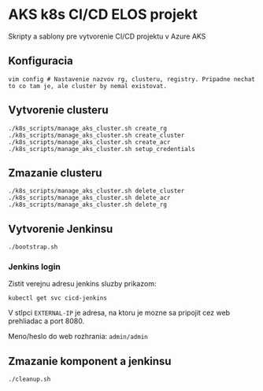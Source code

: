 # AKS k8s CI/CD ELOS projekt

Skripty a sablony pre vytvorenie CI/CD projektu v Azure AKS


## Konfiguracia

```
vim config # Nastavenie nazvov rg, clusteru, registry. Pripadne nechat to co tam je, ale cluster by nemal existovat.
```

## Vytvorenie clusteru

```
./k8s_scripts/manage_aks_cluster.sh create_rg
./k8s_scripts/manage_aks_cluster.sh create_cluster
./k8s_scripts/manage_aks_cluster.sh create_acr
./k8s_scripts/manage_aks_cluster.sh setup_credentials
```

## Zmazanie clusteru

```
./k8s_scripts/manage_aks_cluster.sh delete_cluster
./k8s_scripts/manage_aks_cluster.sh delete_acr
./k8s_scripts/manage_aks_cluster.sh delete_rg
```

## Vytvorenie Jenkinsu

```
./bootstrap.sh
```

### Jenkins login

Zistit verejnu adresu jenkins sluzby prikazom:

```
kubectl get svc cicd-jenkins
```

V stlpci `EXTERNAL-IP` je adresa, na ktoru je mozne sa pripojit cez web prehliadac a port 8080.

Meno/heslo do web rozhrania: `admin/admin`

## Zmazanie komponent a jenkinsu

```
./cleanup.sh
```
